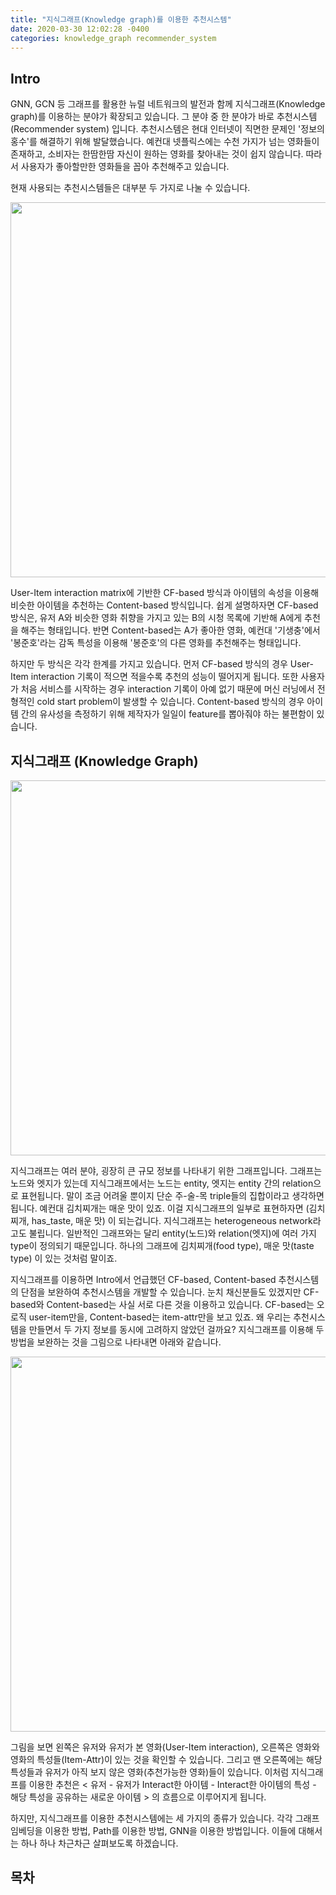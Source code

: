 ```yaml
---
title: "지식그래프(Knowledge graph)를 이용한 추천시스템"
date: 2020-03-30 12:02:28 -0400
categories: knowledge_graph recommender_system
---
```


## Intro ##
GNN, GCN 등 그래프를 활용한 뉴럴 네트워크의 발전과 함께 지식그래프(Knowledge graph)를 이용하는 분야가 확장되고 있습니다.
그 분야 중 한 분야가 바로 추천시스템(Recommender system) 입니다.
추천시스템은 현대 인터넷이 직면한 문제인 '정보의 홍수'를 해결하기 위해 발달했습니다.
예컨대 넷플릭스에는 수천 가지가 넘는 영화들이 존재하고, 소비자는 한땀한땀 자신이 원하는 영화를 찾아내는 것이 쉽지 않습니다.
따라서 사용자가 좋아할만한 영화들을 꼽아 추천해주고 있습니다.

현재 사용되는 추천시스템들은 대부분 두 가지로 나눌 수 있습니다.

<img src="https://miro.medium.com/max/1064/1*mz9tzP1LjPBhmiWXeHyQkQ.png" width="600"/>

User-Item interaction matrix에 기반한 CF-based 방식과 아이템의 속성을 이용해 비슷한 아이템을 추천하는 Content-based 방식입니다.
쉽게 설명하자면 CF-based 방식은, 유저 A와 비슷한 영화 취향을 가지고 있는 B의 시청 목록에 기반해 A에게 추천을 해주는 형태입니다.
반면 Content-based는 A가 좋아한 영화, 예컨대 '기생충'에서 '봉준호'라는 감독 특성을 이용해 '봉준호'의 다른 영화를 추천해주는 형태입니다.

하지만 두 방식은 각각 한계를 가지고 있습니다.
먼저 CF-based 방식의 경우 User-Item interaction 기록이 적으면 적을수록 추천의 성능이 떨어지게 됩니다.
또한 사용자가 처음 서비스를 시작하는 경우 interaction 기록이 아예 없기 때문에 머신 러닝에서 전형적인 cold start problem이 발생할 수 있습니다.
Content-based 방식의 경우 아이템 간의 유사성을 측정하기 위해 제작자가 일일이 feature를 뽑아줘야 하는 불편함이 있습니다.

## 지식그래프 (Knowledge Graph) ##

<img src="https://www.mdpi.com/ijgi/ijgi-08-00254/article_deploy/html/images/ijgi-08-00254-g001.png" width="600"/>

지식그래프는 여러 분야, 굉장히 큰 규모 정보를 나타내기 위한 그래프입니다.
그래프는 노드와 엣지가 있는데 지식그래프에서는 노드는 entity, 엣지는 entity 간의 relation으로 표현됩니다.
말이 조금 어려울 뿐이지 단순 주-술-목 triple들의 집합이라고 생각하면 됩니다.
예컨대 김치찌개는 매운 맛이 있죠.
이걸 지식그래프의 일부로 표현하자면 (김치찌개, has_taste, 매운 맛) 이 되는겁니다.
지식그래프는 heterogeneous network라고도 불립니다.
일반적인 그래프와는 달리 entity(노드)와 relation(엣지)에 여러 가지 type이 정의되기 때문입니다.
하나의 그래프에 김치찌개(food type), 매운 맛(taste type) 이 있는 것처럼 말이죠.

지식그래프를 이용하면 Intro에서 언급했던 CF-based, Content-based 추천시스템의 단점을 보완하여 추천시스템을 개발할 수 있습니다.
눈치 채신분들도 있겠지만 CF-based와 Content-based는 사실 서로 다른 것을 이용하고 있습니다.
CF-based는 오로직 user-item만을, Content-based는 item-attr만을 보고 있죠.
왜 우리는 추천시스템을 만들면서 두 가지 정보를 동시에 고려하지 않았던 걸까요?
지식그래프를 이용해 두 방법을 보완하는 것을 그림으로 나타내면 아래와 같습니다.

<img src="https://dl.acm.org/cms/attachment/473284cc-6bb2-4508-bcdc-bb49b13a26e9/tois3703-32-f01.jpg" width="600"/>

그림을 보면 왼쪽은 유저와 유저가 본 영화(User-Item interaction), 오른쪽은 영화와 영화의 특성들(Item-Attr)이 있는 것을 확인할 수 있습니다.
그리고 맨 오른쪽에는 해당 특성들과 유저가 아직 보지 않은 영화(추천가능한 영화)들이 있습니다.
이처럼 지식그래프를 이용한 추천은 < 유저 - 유저가 Interact한 아이템 - Interact한 아이템의 특성 - 해당 특성을 공유하는 새로운 아이템 > 의 흐름으로 이루어지게 됩니다.

하지만, 지식그래프를 이용한 추천시스템에는 세 가지의 종류가 있습니다.
각각 그래프 임베딩을 이용한 방법, Path를 이용한 방법, GNN을 이용한 방법입니다.
이들에 대해서는 하나 하나 차근차근 살펴보도록 하겠습니다.

## 

## 목차 ##
